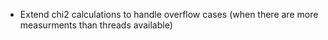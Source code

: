 - Extend chi2 calculations to handle overflow cases (when there are more measurments than threads available)